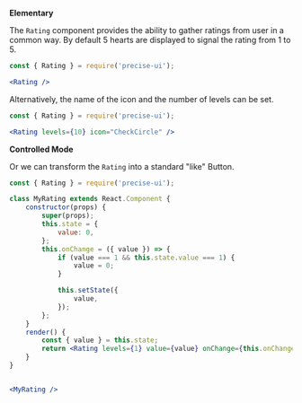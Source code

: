 **Elementary**

The `Rating` component provides the ability to gather ratings from user in a common way. By default 5 hearts are displayed to signal the rating from 1 to 5.

```jsx
const { Rating } = require('precise-ui');

<Rating />
```

Alternatively, the name of the icon and the number of levels can be set.

```jsx
const { Rating } = require('precise-ui');

<Rating levels={10} icon="CheckCircle" />
```

**Controlled Mode**

Or we can transform the `Rating` into a standard "like" Button.

```jsx
const { Rating } = require('precise-ui');

class MyRating extends React.Component {
	constructor(props) {
    	super(props);
    	this.state = {
    		value: 0,
        };
        this.onChange = ({ value }) => {
        	if (value === 1 && this.state.value === 1) {
            	value = 0;
            }

        	this.setState({
            	value,
            });
        };
    }
	render() {
    	const { value } = this.state;
    	return <Rating levels={1} value={value} onChange={this.onChange} />
    }
}


<MyRating />
```
